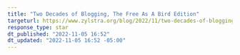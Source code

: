 ```yaml
---
title: "Two Decades of Blogging, The Free As A Bird Edition"
targeturl: https://www.zylstra.org/blog/2022/11/two-decades-of-blogging-the-free-as-a-bird-edition/ 
response_type: star
dt_published: "2022-11-05 16:52"
dt_updated: "2022-11-05 16:52 -05:00"
---
```

